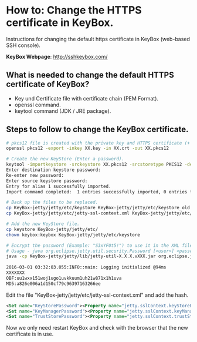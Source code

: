 # How to: Change the HTTPS certificate in KeyBox.

Instructions for changing the default https certificate in KeyBox (web-based SSH console).

**KeyBox Webpage**: http://sshkeybox.com/

## What is needed to change the default HTTPS certificate of KeyBox? 

- Key und Certificate file with certificate chain (PEM Format).
- openssl command.
- keytool command (JDK / JRE package).

## Steps to follow to change the KeyBox certificate.

```bash
# pkcs12 file is created with the private key and HTTPS certificate (+ certificate chain).
openssl pkcs12 -export -inkey XX.key -in XX.crt -out XX.pkcs12

# Create the new KeyStore (Enter a password).
keytool -importkeystore -srckeystore XX.pkcs12 -srcstoretype PKCS12 -destkeystore keystore
Enter destination keystore password:  
Re-enter new password: 
Enter source keystore password:  
Entry for alias 1 successfully imported.
Import command completed:  1 entries successfully imported, 0 entries failed or cancelled

# Back up the files to be replaced.
cp KeyBox-jetty/jetty/etc/keystore KeyBox-jetty/jetty/etc/keystore_old
cp KeyBox-jetty/jetty/etc/jetty-ssl-context.xml KeyBox-jetty/jetty/etc/jetty-ssl-context.xml_old

# Add the new KeyStore file.
cp keystore KeyBox-jetty/jetty/etc/
chown keybox:keybox KeyBox-jetty/jetty/etc/keystore

# Encrypt the password (Example: "S3xYF0t5!") to use it in the XML files.
# Usage - java org.eclipse.jetty.util.security.Password [<user>] <password>
java -cp KeyBox-jetty/jetty/lib/jetty-util-X.X.X.vXXX.jar org.eclipse.jetty.util.security.Password S3xYF0t5!
 
2016-03-01 03:32:03.055:INFO::main: Logging initialized @94ms
XXXXXXX
OBF:uu1wxx151woj1ugo1uvkkuum1uh21w871x1h1uva
MD5:a826e006a1d150cf79c96397163266ee
```

Edit the file "KeyBox-jetty/jetty/etc/jetty-ssl-context.xml" and add the hash.
```xml
<Set name="KeyStorePassword"><Property name="jetty.sslContext.keyStorePassword" deprecated="jetty.keystore.password" default="OBF:uu1wxx151woj1ugo1uvkkuum1uh21w871x1h1uva"/></Set>
<Set name="KeyManagerPassword"><Property name="jetty.sslContext.keyManagerPassword" deprecated="jetty.keymanager.password" default="OBF:uu1wxx151woj1ugo1uvkkuum1uh21w871x1h1uva"/></Set>
<Set name="TrustStorePassword"><Property name="jetty.sslContext.trustStorePassword" deprecated="jetty.truststore.password" default="OBF:uu1wxx151woj1ugo1uvkkuum1uh21w871x1h1uva"/></Set>
  ```
Now we only need restart KeyBox and check with the browser that the new certificate is in use.
